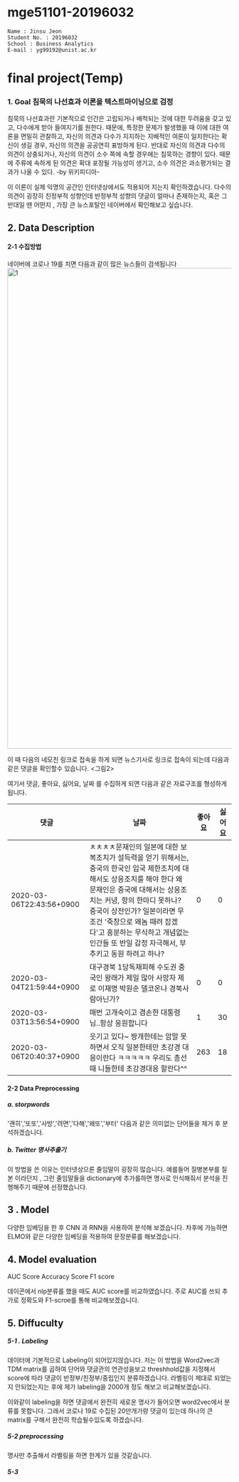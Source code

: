 # mge51101-20196032

```
Name : Jinsu Jeon
Student No. : 20196032
School : Business Analytics
E-mail : yg99192@unist.ac.kr
```

# final project(Temp)

### 1. Goal 침묵의 나선효과 이론을 텍스트마이닝으로 검정

침묵의 나선효과란
기본적으로 인간은 고립되거나 배척되는 것에 대한 두려움을 갖고 있고, 다수에게 받아 들여지기를 원한다. 때문에, 특정한 문제가 발생했을 때 이에 대한 여론을 면밀히 관찰하고, 자신의 의견과 다수가 지지하는 지배적인 여론이 일치한다는 확신이 생길 경우, 자신의 의견을 공공연히 표방하게 된다. 반대로 자신의 의견과 다수의 의견이 상충되거나, 자신의 의견이 소수 쪽에 속할 경우에는 침묵하는 경향이 있다. 때문에 주류에 속하게 된 의견은 확대 포장될 가능성이 생기고, 소수 의견은 과소평가되는 결과가 나올 수 있다. -by 위키피디아-

이 이론이 실제 익명의 공간인 인터넷상에서도 적용되어 지는지 확인하겠습니다. 다수의 의견이 굉장히 친정부적 성향인데 반정부적 성향의 댓글이 얼마나 존재하는지, 혹은 그 반대일 땐 어떤지 , 가장 큰 뉴스포탈인 네이버에서 확인해보고 싶습니다.


## 2. Data Description

#### 2-1 수집방법

네이버에 코로나 19를 치면 다음과 같이 많은 뉴스들이 검색됩니다
<img width="1080" alt="1" src="https://user-images.githubusercontent.com/62274298/78859716-2475a300-7a6b-11ea-9cdd-2c40bc6c63e5.png">


이 때 다음의 네모친 링크로 접속을 하게 되면 뉴스기사로 링크로 접속이 되는데 다음과 같은 댓글을 확인할수 있습니다.
<그림2>




여기서 댓글, 좋아요, 싫어요, 날짜 를 수집하게 되면 다음과 같은 자료구조를 형성하게 됩니다.

|댓글|날짜|좋아요|싫어요|
|---|---|---|---|
|2020-03-06T22:43:56+0900|ㅊㅊㅊㅊ문재인의 일본에 대한 보복조치가 설득력을 얻기 위해서는, 중국의 한국인 입국 제한조치에 대해서도 상응조치를 해야 한다 왜 문재인은 중국에 대해서는 상응조치는 커녕, 항의 한마디 못하나? 중국이 상전인가?   일본이라면 무조건 '죽창으로 왜놈 때려 잡겠다'고 흥분하는 무식하고 개념없는 인간들  또 반일 감정 자극해서, 부추키고 동원 하려고 하나?|0|0|
|2020-03-04T21:59:44+0900|대구경북 1당독재피해  수도권 중국인 왕래가 제일 많아   사망자 제로 이재명 박원순 델코온나    경북사람아닌가?|0|0|
|2020-03-03T13:56:54+0900|매번 고개숙이고 겸손한 대통령님..항상 응원합니다|1|30|
|2020-03-06T20:40:37+0900|웃기고 있다~ 짱개한테는 암말 못하면서 오직 일본한테만 초강경 대응이란다 ㅋㅋㅋㅋㅋ 우리도 총선때 니들한테 초강경대응 할란다^^|263|18|

#### 2-2 Data Preprocessing

##### a. storpwords
'괜히','또또','사방','려면','다해','왜또','부터'
다음과 같은 의미없는 단어들을 제거 후 분석하겠습니다. 


##### b. Twitter 명사추출기

이 방법을 쓴 이유는 인터넷상으론 줄임말이 굉장히 많습니다.
예를들어 질병본부를 질본 이라던지 , 그런 줄임말들을 dictionary에 추가를하면 명사로 인식해줘서 분석을 진행해주기 때문에 선정했습니다.


## 3 . Model 

다양한 임베딩을 한 후  CNN 과 RNN을 사용하여 분석해 보겠습니다. 차후에 가능하면 ELMO와 같은 다양한 임베딩을 적용하여 문장분류를 해보겠습니다.

## 4. Model evaluation

AUC Score
Accuracy Score
F1 score

데이콘에서 nlp분류를 했을 때도 AUC score를 비교하였습니다. 주로 AUC를 쓰되 추가로 정확도와 F1-scroe를 통해 비교해보겠습니다.
## 5. Diffuculty

##### 5-1 . Labeling

데이터에 기본적으로 Labeling이 되어있지않습니다. 저는 이 방법을 Word2vec과 TDM matrix를 곱하여 단어와 댓글관의 연관성을보고 threshhold값을 지정해서 score에 따라 댓글이 반정부/친정부/중립인지 분류하겠습니다. 라벨링이 제대로 되었는지 안되었는지는 후에 제가 labeling을 2000개 정도 해보고 비교해보겠습니다.

이와같이 labeling을 하면 댓글에서 완전히 새로운 명사가 들어오면 word2vec에서 분류를 못합니다. 그래서 코로나 19로 수집된 20만개가량 댓글이 있는데
하나의 큰 matrix를 구해서 완전히 학습될수있도록 하겠습니다.
##### 5-2 preprocessing

명사만 추출해서 라벨링을 하면 한계가 있을 것같습니다. 
##### 5-3 







